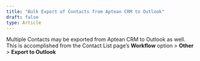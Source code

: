 ```yaml
---
title: "Bulk Export of Contacts from Aptean CRM to Outlook"
draft: false
type: Article
---
```



Multiple Contacts may be exported from Aptean CRM to Outlook as well. This is accomplished from the Contact List page’s **Workflow** option > **Other** > **Export to Outlook**
